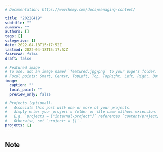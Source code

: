 ```yaml
---
# Documentation: https://wowchemy.com/docs/managing-content/

title: "20220419"
subtitle: ""
summary: ""
authors: []
tags: []
categories: []
date: 2022-04-18T15:17:52Z
lastmod: 2022-04-18T15:17:52Z
featured: false
draft: false

# Featured image
# To use, add an image named `featured.jpg/png` to your page's folder.
# Focal points: Smart, Center, TopLeft, Top, TopRight, Left, Right, BottomLeft, Bottom, BottomRight.
image:
  caption: ""
  focal_point: ""
  preview_only: false

# Projects (optional).
#   Associate this post with one or more of your projects.
#   Simply enter your project's folder or file name without extension.
#   E.g. `projects = ["internal-project"]` references `content/project/deep-learning/index.md`.
#   Otherwise, set `projects = []`.
projects: []
---
```


## Note

